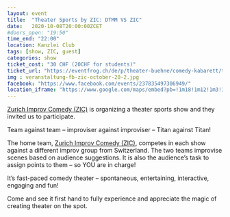 ```yaml
---
layout: event
title:  "Theater Sports by ZIC: DTMM VS ZIC"
date:   2020-10-08T20:00:00ZCET
#doors_open: "19:50"
time_end: "22:00"
location: Kanzlei Club
tags: [show, ZIC, guest]
categories: show
ticket_cost: "30 CHF (20CHF for students)"
ticket_url: "https://eventfrog.ch/de/p/theater-buehne/comedy-kabarett/theater-sports-show-in-english-with-zurich-improv-comedy-6708492323887543045.html"
img : veranstaltung-fb-zic-october-20-2.jpg
facebook: "https://www.facebook.com/events/237835497306949/"
location_iframe: "https://www.google.com/maps/embed?pb=!1m18!1m12!1m3!1d2701.868345794307!2d8.524278916444082!3d47.375487979170146!2m3!1f0!2f0!3f0!3m2!1i1024!2i768!4f13.1!3m3!1m2!1s0x47900a1a4a153265%3A0xdf1aec9b1b5c50cf!2sKanzlei%20Club!5e0!3m2!1sen!2sch!4v1601038201155!5m2!1sen!2sch"
---
```

[Zurich Improv Comedy (ZIC)](https://www.zurichimprovcomedy.ch/) is organizing a theater sports show and they invited us to participate.

<!--more-->


Team against team – improviser against improviser – Titan against Titan!

The home team, [Zurich Improv Comedy (ZIC)](https://www.zurichimprovcomedy.ch/), competes in each show against a different improv group from Switzerland. The two teams improvise scenes based on audience suggestions. It is also the audience’s task to assign points to them – so YOU are in charge!

It’s fast-paced comedy theater – spontaneous, entertaining, interactive, engaging and fun!

Come and see it first hand to fully experience and appreciate the magic of creating theater on the spot.